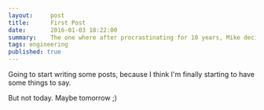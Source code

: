 ```yaml
---
layout:     post
title:      First Post
date:       2016-01-03 18:22:00
summary:    The one where after procrastinating for 10 years, Mike decides to blog.
tags: engineering
published: true
---
```


Going to start writing some posts, because I think I'm finally starting to have some things to say.

But not today. Maybe tomorrow ;)


